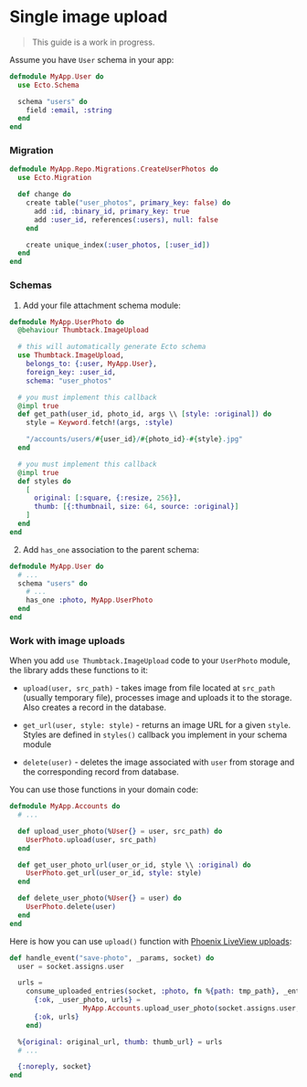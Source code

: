 # Single image upload

> This guide is a work in progress.

Assume you have `User` schema in your app:

```elixir
defmodule MyApp.User do
  use Ecto.Schema

  schema "users" do
    field :email, :string
  end
end
```


### Migration

```elixir
defmodule MyApp.Repo.Migrations.CreateUserPhotos do
  use Ecto.Migration

  def change do
    create table("user_photos", primary_key: false) do
      add :id, :binary_id, primary_key: true
      add :user_id, references(:users), null: false
    end

    create unique_index(:user_photos, [:user_id])
  end
end
```


### Schemas

1. Add your file attachment schema module:

```elixir
defmodule MyApp.UserPhoto do
  @behaviour Thumbtack.ImageUpload

  # this will automatically generate Ecto schema
  use Thumbtack.ImageUpload,
    belongs_to: {:user, MyApp.User},
    foreign_key: :user_id,
    schema: "user_photos"

  # you must implement this callback
  @impl true
  def get_path(user_id, photo_id, args \\ [style: :original]) do
    style = Keyword.fetch!(args, :style)

    "/accounts/users/#{user_id}/#{photo_id}-#{style}.jpg"
  end

  # you must implement this callback
  @impl true
  def styles do
    [
      original: [:square, {:resize, 256}],
      thumb: [{:thumbnail, size: 64, source: :original}]
    ]
  end
end
```

2. Add `has_one` association to the parent schema:

```elixir
defmodule MyApp.User do
  # ...
  schema "users" do
    # ...
    has_one :photo, MyApp.UserPhoto
  end
end

```


### Work with image uploads

When you add `use Thumbtack.ImageUpload` code to your `UserPhoto` module, the library 
adds these functions to it:

 * `upload(user, src_path)` - takes image from file located at `src_path` (usually temporary file), 
 processes image and uploads it to the storage. Also creates a record in the database.
 
 * `get_url(user, style: style)` - returns an image URL for a given `style`.
 Styles are defined in `styles()` callback you implement in your schema module
 
 * `delete(user)` - deletes the image associated with `user` from storage
 and the corresponding record from database.

 You can use those functions in your domain code:

```elixir
defmodule MyApp.Accounts do
  # ...

  def upload_user_photo(%User{} = user, src_path) do
    UserPhoto.upload(user, src_path)
  end

  def get_user_photo_url(user_or_id, style \\ :original) do
    UserPhoto.get_url(user_or_id, style: style)
  end

  def delete_user_photo(%User{} = user) do
    UserPhoto.delete(user)
  end
end
```

Here is how you can use `upload()` function with
[Phoenix LiveView uploads](https://hexdocs.pm/phoenix_live_view/uploads.html):

```elixir
def handle_event("save-photo", _params, socket) do
  user = socket.assigns.user

  urls = 
    consume_uploaded_entries(socket, :photo, fn %{path: tmp_path}, _entry ->
      {:ok, _user_photo, urls} = 
                  MyApp.Accounts.upload_user_photo(socket.assigns.user, tmp_path)
      {:ok, urls}
    end)

  %{original: original_url, thumb: thumb_url} = urls
  # ...

  {:noreply, socket}
end
```
